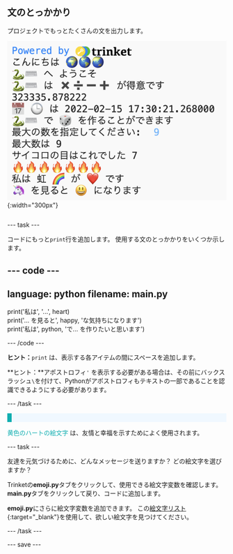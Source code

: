## 文のとっかかり

<div style="display: flex; flex-wrap: wrap">
<div style="flex-basis: 200px; flex-grow: 1; margin-right: 15px;">
プロジェクトでもっとたくさんの文を出力します。
</div>
<div>

![絵文字とテキスト文を含むいくつかの新しく表示された出力領域の行](images/sentence_starter.png){:width="300px"}

</div>
</div>

--- task ---

コードにもっと`print`行を追加します。 使用する文のとっかかりをいくつか示します。

--- code ---
---
language: python
filename: main.py
---

print('私は', '...', heart)   
print('... を見ると', happy, 'な気持ちになります')   
print('私は', python, 'で... を作りたいと思います')

--- /code ---

**ヒント：**`print` は、表示する各アイテムの間にスペースを追加します。

**ヒント：**アポストロフィ`'` を表示する必要がある場合は、その前にバックスラッシュ`\`を付けて、Pythonがアポストロフィもテキストの一部であることを認識できるようにする必要があります。

--- /task ---

<p style="border-left: solid; border-width:10px; border-color: #0faeb0; background-color: aliceblue; padding: 10px;">

<span style="color: #0faeb0">黄色のハートの絵文字</span> は、友情と幸福を示すためによく使用されます。</p>

--- task ---

友達を元気づけるために、どんなメッセージを送りますか？ どの絵文字を選びますか？

Trinketの**emoji.py**タブをクリックして、使用できる絵文字変数を確認します。 **main.py**タブをクリックして戻り、コードに追加します。

**emoji.py**にさらに絵文字変数を追加できます。 この[絵文字リスト](https://unicode.org/emoji/charts/full-emoji-list.html){:target="_blank"}を使用して、欲しい絵文字を見つけてください。

--- /task ---

--- save ---
